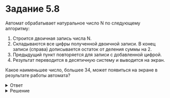 # Задание 5.8

Автомат обрабатывает натуральное число N по следующему алгоритму:

1) Строится двоичная запись числа N.
2) Складываются все цифры полученной двоичной записи. В конец записи (справа) дописывается остаток от деления суммы на 2.
3) Предыдущий пункт повторяется для записи с добавленной цифрой.
4) Результат переводится в десятичную систему и выводится на экран.

Какое наименьшее число, большее 34, может появиться на экране в результате работы автомата? 

<details>
<summary>Ответ</summary>
36
</details>

<details>
<summary>Решение</summary>

```python
for n in range(1, 200):
    b = bin(n)[2:]
    b += str(b.count(’1’) % 2)
    b += str(b.count(’1’) % 2)
    if int(b, 2) > 34:
        print(int(b, 2))
        break
```

</details>
